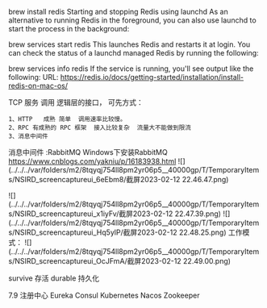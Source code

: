 brew install redis
Starting and stopping Redis using launchd
As an alternative to running Redis in the foreground, you can also use launchd to start the process in the background:

brew services start redis
This launches Redis and restarts it at login. You can check the status of a launchd managed Redis by running the following:

brew services info redis
If the service is running, you'll see output like the following:
URL:
https://redis.io/docs/getting-started/installation/install-redis-on-mac-os/


TCP 服务 调用 逻辑层的接口， 可先方式：

    1、HTTP   成熟 简单  调用速率比较慢。
    2、RPC 有成熟的 RPC 框架  接入比较复杂  流量大不能做到限流
    3、消息中间件
消息中间件 :RabbitMQ
Windows下安装RabbitMQ
https://www.cnblogs.com/yakniu/p/16183938.html
![](../../../var/folders/m2/8tqyqj754ll8pm2yr06p5__40000gp/T/TemporaryItems/NSIRD_screencaptureui_6eEbm8/截屏2023-02-12 22.46.47.png)

![](../../../var/folders/m2/8tqyqj754ll8pm2yr06p5__40000gp/T/TemporaryItems/NSIRD_screencaptureui_x1iyFv/截屏2023-02-12 22.47.39.png)
![](../../../var/folders/m2/8tqyqj754ll8pm2yr06p5__40000gp/T/TemporaryItems/NSIRD_screencaptureui_Hq5ylP/截屏2023-02-12 22.48.25.png)
工作模式：
![](../../../var/folders/m2/8tqyqj754ll8pm2yr06p5__40000gp/T/TemporaryItems/NSIRD_screencaptureui_OcJFmA/截屏2023-02-12 22.49.00.png)

survive 存活  durable 持久化

7.9
注册中心
Eureka  Consul Kubernetes Nacos  Zookeeper   
